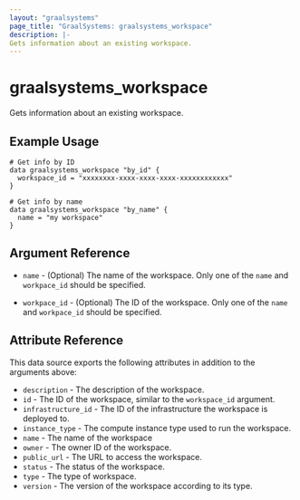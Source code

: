 ```yaml
---
layout: "graalsystems"
page_title: "GraalSystems: graalsystems_workspace"
description: |-
Gets information about an existing workspace.
---
```


# graalsystems_workspace

Gets information about an existing workspace.

## Example Usage

```hcl
# Get info by ID
data graalsystems_workspace "by_id" {
  workspace_id = "xxxxxxxx-xxxx-xxxx-xxxx-xxxxxxxxxxxx"
}
```
    
```hcl
# Get info by name
data graalsystems_workspace "by_name" {
  name = "my workspace"
}
```

## Argument Reference

- `name` - (Optional) The name of the workspace.
  Only one of the `name` and `workpace_id` should be specified.

- `workpace_id` - (Optional) The ID of the workspace.
  Only one of the `name` and `workpace_id` should be specified.

## Attribute Reference

This data source exports the following attributes in addition to the arguments above:

- `description` - The description of the workspace.
- `id` - The ID of the workspace, similar to the `workspace_id` argument.
- `infrastructure_id` - The ID of the infrastructure the workspace is deployed to.
- `instance_type` - The compute instance type used to run the workspace.
- `name` - The name of the workspace
- `owner` - The owner ID of the workspace.
- `public_url` - The URL to access the workspace.
- `status` - The status of the workspace.
- `type` - The type of workspace.
- `version` - The version of the workspace according to its type.
